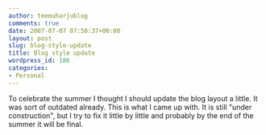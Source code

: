 ```yaml
---
author: teemuharjublog
comments: true
date: 2007-07-07 07:58:37+00:00
layout: post
slug: blog-style-update
title: Blog style update
wordpress_id: 186
categories:
- Personal
---
```


To celebrate the summer I thought I should update the blog layout a little. It was sort of outdated already. This is what I came up with. It is still "under construction", but I try to fix it little by little and probably by the end of the summer it will be final.
